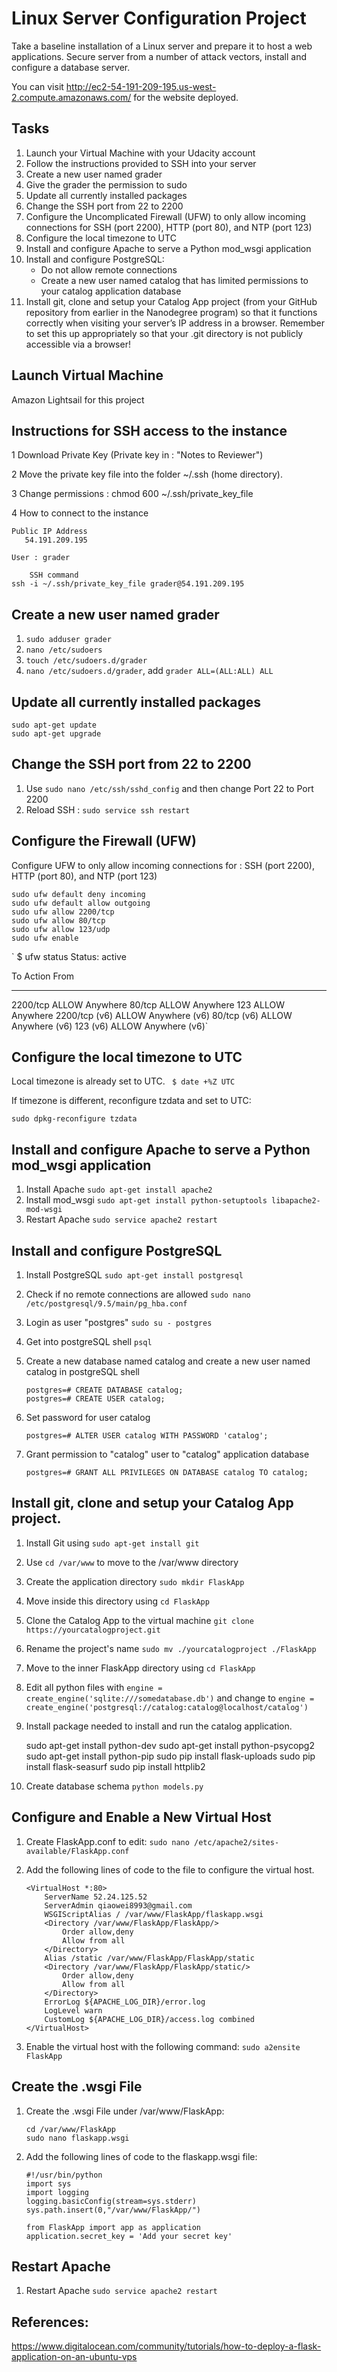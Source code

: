 # Linux Server Configuration Project

Take a baseline installation of a Linux server and prepare it to host a web applications. Secure server from a number of attack vectors, install and configure a database server.

You can visit http://ec2-54-191-209-195.us-west-2.compute.amazonaws.com/ for the website deployed.

## Tasks
1. Launch your Virtual Machine with your Udacity account
2. Follow the instructions provided to SSH into your server
3. Create a new user named grader
4. Give the grader the permission to sudo
5. Update all currently installed packages
6. Change the SSH port from 22 to 2200
7. Configure the Uncomplicated Firewall (UFW) to only allow incoming connections for SSH (port 2200), HTTP (port 80), and NTP (port 123)
8. Configure the local timezone to UTC
9. Install and configure Apache to serve a Python mod_wsgi application
10. Install and configure PostgreSQL:
	- Do not allow remote connections
	- Create a new user named catalog that has limited permissions to your catalog application database
11. Install git, clone and setup your Catalog App project (from your GitHub repository from earlier in the Nanodegree program) so that it functions correctly when visiting your server’s IP address in a browser. Remember to set this up appropriately so that your .git directory is not publicly accessible via a browser!

## Launch Virtual Machine
  Amazon Lightsail for this project
## Instructions for SSH access to the instance
1 Download Private Key (Private key in : "Notes to Reviewer")

2 Move the private key file into the folder ~/.ssh (home directory).

3 Change permissions : chmod 600 ~/.ssh/private_key_file

4 How to connect to the instance

	Public IP Address
	   54.191.209.195
	   
	User : grader
	
        SSH command
	ssh -i ~/.ssh/private_key_file grader@54.191.209.195


## Create a new user named grader
1. `sudo adduser grader`
2. `nano /etc/sudoers`
3. `touch /etc/sudoers.d/grader`
4. `nano /etc/sudoers.d/grader`, add `grader ALL=(ALL:ALL) ALL`

## Update all currently installed packages

	sudo apt-get update
	sudo apt-get upgrade

## Change the SSH port from 22 to 2200
1. Use `sudo nano /etc/ssh/sshd_config` and then change Port 22 to Port 2200
2. Reload SSH : `sudo service ssh restart`

## Configure the Firewall (UFW)

Configure UFW to only allow incoming connections for : SSH (port 2200), HTTP (port 80), and NTP (port 123)

	sudo ufw default deny incoming
	sudo ufw default allow outgoing
	sudo ufw allow 2200/tcp
	sudo ufw allow 80/tcp
	sudo ufw allow 123/udp
	sudo ufw enable 
	
` $ ufw status
Status: active
 
To                         Action      From
--                         ------      ----
2200/tcp                   ALLOW       Anywhere
80/tcp                     ALLOW       Anywhere
123                        ALLOW       Anywhere
2200/tcp (v6)              ALLOW       Anywhere (v6) 
80/tcp (v6)                ALLOW       Anywhere (v6) 
123 (v6)                   ALLOW       Anywhere (v6)`
 
## Configure the local timezone to UTC
Local timezone is already set to UTC.
`
$ date +%Z
UTC`

If timezone is different, reconfigure tzdata and set to UTC:

`sudo dpkg-reconfigure tzdata`

## Install and configure Apache to serve a Python mod_wsgi application
1. Install Apache `sudo apt-get install apache2`
2. Install mod_wsgi `sudo apt-get install python-setuptools libapache2-mod-wsgi`
3. Restart Apache `sudo service apache2 restart`

## Install and configure PostgreSQL
1. Install PostgreSQL `sudo apt-get install postgresql`
2. Check if no remote connections are allowed `sudo nano /etc/postgresql/9.5/main/pg_hba.conf`
3. Login as user "postgres" `sudo su - postgres`
4. Get into postgreSQL shell `psql`
5. Create a new database named catalog  and create a new user named catalog in postgreSQL shell
	
	```
	postgres=# CREATE DATABASE catalog;
	postgres=# CREATE USER catalog;
	```
5. Set password for user catalog
	
	```
	postgres=# ALTER USER catalog WITH PASSWORD 'catalog';
	```
6. Grant permission to "catalog" user to "catalog" application database
	
	```
	postgres=# GRANT ALL PRIVILEGES ON DATABASE catalog TO catalog;
	```

## Install git, clone and setup your Catalog App project.
1. Install Git using `sudo apt-get install git`
2. Use `cd /var/www` to move to the /var/www directory 
3. Create the application directory `sudo mkdir FlaskApp`
4. Move inside this directory using `cd FlaskApp`
5. Clone the Catalog App to the virtual machine `git clone https://yourcatalogproject.git`
6. Rename the project's name `sudo mv ./yourcatalogproject ./FlaskApp`
7. Move to the inner FlaskApp directory using `cd FlaskApp`
8. Edit all python files with `engine = create_engine('sqlite:///somedatabase.db')` and change to `engine = create_engine('postgresql://catalog:catalog@localhost/catalog')`
9. Install package needed to install and run the catalog application.
        
	sudo apt-get install python-dev
	sudo apt-get install python-psycopg2
	sudo apt-get install python-pip
	sudo pip install flask-uploads
	sudo pip install flask-seasurf
	sudo pip install httplib2


10. Create database schema `python models.py`

## Configure and Enable a New Virtual Host
1. Create FlaskApp.conf to edit: `sudo nano /etc/apache2/sites-available/FlaskApp.conf`
2. Add the following lines of code to the file to configure the virtual host. 
	
	```
	<VirtualHost *:80>
		ServerName 52.24.125.52
		ServerAdmin qiaowei8993@gmail.com
		WSGIScriptAlias / /var/www/FlaskApp/flaskapp.wsgi
		<Directory /var/www/FlaskApp/FlaskApp/>
			Order allow,deny
			Allow from all
		</Directory>
		Alias /static /var/www/FlaskApp/FlaskApp/static
		<Directory /var/www/FlaskApp/FlaskApp/static/>
			Order allow,deny
			Allow from all
		</Directory>
		ErrorLog ${APACHE_LOG_DIR}/error.log
		LogLevel warn
		CustomLog ${APACHE_LOG_DIR}/access.log combined
	</VirtualHost>
	```
3. Enable the virtual host with the following command: `sudo a2ensite FlaskApp`

## Create the .wsgi File
1. Create the .wsgi File under /var/www/FlaskApp: 
	
	```
	cd /var/www/FlaskApp
	sudo nano flaskapp.wsgi 
	```
2. Add the following lines of code to the flaskapp.wsgi file:
	
	```
	#!/usr/bin/python
	import sys
	import logging
	logging.basicConfig(stream=sys.stderr)
	sys.path.insert(0,"/var/www/FlaskApp/")

	from FlaskApp import app as application
	application.secret_key = 'Add your secret key'
	```

## Restart Apache
1. Restart Apache `sudo service apache2 restart `

## References:
https://www.digitalocean.com/community/tutorials/how-to-deploy-a-flask-application-on-an-ubuntu-vps
